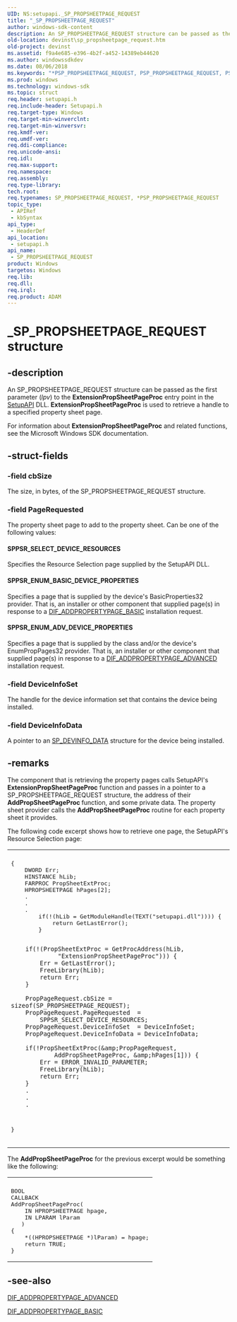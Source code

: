 ```yaml
---
UID: NS:setupapi._SP_PROPSHEETPAGE_REQUEST
title: "_SP_PROPSHEETPAGE_REQUEST"
author: windows-sdk-content
description: An SP_PROPSHEETPAGE_REQUEST structure can be passed as the first parameter (lpv) to the ExtensionPropSheetPageProc entry point in the SetupAPI DLL.
old-location: devinst\sp_propsheetpage_request.htm
old-project: devinst
ms.assetid: f9a4e685-e396-4b2f-a452-14389eb44620
ms.author: windowssdkdev
ms.date: 08/06/2018
ms.keywords: "*PSP_PROPSHEETPAGE_REQUEST, PSP_PROPSHEETPAGE_REQUEST, PSP_PROPSHEETPAGE_REQUEST structure pointer [Device and Driver Installation], SP_PROPSHEETPAGE_REQUEST, SP_PROPSHEETPAGE_REQUEST structure [Device and Driver Installation], _SP_PROPSHEETPAGE_REQUEST, devinst.sp_propsheetpage_request, di-struct_03c50681-4081-4ae3-88ba-32a10e937207.xml, setupapi/PSP_PROPSHEETPAGE_REQUEST, setupapi/SP_PROPSHEETPAGE_REQUEST"
ms.prod: windows
ms.technology: windows-sdk
ms.topic: struct
req.header: setupapi.h
req.include-header: Setupapi.h
req.target-type: Windows
req.target-min-winverclnt: 
req.target-min-winversvr: 
req.kmdf-ver: 
req.umdf-ver: 
req.ddi-compliance: 
req.unicode-ansi: 
req.idl: 
req.max-support: 
req.namespace: 
req.assembly: 
req.type-library: 
tech.root: 
req.typenames: SP_PROPSHEETPAGE_REQUEST, *PSP_PROPSHEETPAGE_REQUEST
topic_type:
 - APIRef
 - kbSyntax
api_type:
 - HeaderDef
api_location:
 - setupapi.h
api_name:
 - SP_PROPSHEETPAGE_REQUEST
product: Windows
targetos: Windows
req.lib: 
req.dll: 
req.irql: 
req.product: ADAM
---
```


# _SP_PROPSHEETPAGE_REQUEST structure


## -description


An SP_PROPSHEETPAGE_REQUEST structure can be passed as the first parameter (<i>lpv</i>) to the <b>ExtensionPropSheetPageProc</b> entry point in the <a href="devinst.setupapi">SetupAPI</a> DLL. <b>ExtensionPropSheetPageProc</b> is used to retrieve a handle to a specified property sheet page.

For information about <b>ExtensionPropSheetPageProc</b> and related functions, see the Microsoft Windows SDK documentation.


## -struct-fields




### -field cbSize

The size, in bytes, of the SP_PROPSHEETPAGE_REQUEST structure. 


### -field PageRequested

The property sheet page to add to the property sheet. Can be one of the following values:





#### SPPSR_SELECT_DEVICE_RESOURCES

Specifies the Resource Selection page supplied by the SetupAPI DLL. 



#### SPPSR_ENUM_BASIC_DEVICE_PROPERTIES

Specifies a page that is supplied by the device's BasicProperties32 provider. That is, an installer or other component that supplied page(s) in response to a <a href="https://msdn.microsoft.com/library/windows/hardware/ff543659">DIF_ADDPROPERTYPAGE_BASIC</a> installation request. 



#### SPPSR_ENUM_ADV_DEVICE_PROPERTIES

Specifies a page that is supplied by the class and/or the device's EnumPropPages32 provider. That is, an installer or other component that supplied page(s) in response to a <a href="https://msdn.microsoft.com/library/windows/hardware/ff543656">DIF_ADDPROPERTYPAGE_ADVANCED</a> installation request.


### -field DeviceInfoSet

The handle for the device information set that contains the device being installed.


### -field DeviceInfoData

A pointer to an <a href="https://msdn.microsoft.com/library/windows/hardware/ff552344">SP_DEVINFO_DATA</a> structure for the device being installed.


## -remarks



The component that is retrieving the property pages calls SetupAPI's <b>ExtensionPropSheetPageProc</b> function and passes in a pointer to a SP_PROPSHEETPAGE_REQUEST structure, the address of their  <b>AddPropSheetPageProc </b>function, and some private data. The property sheet provider calls the <b>AddPropSheetPageProc</b> routine for each property sheet it provides. 

The following code excerpt shows how to retrieve one page, the SetupAPI's Resource Selection page:

<div class="code"><span codelanguage=""><table>
<tr>
<th></th>
</tr>
<tr>
<td>
<pre>{
    DWORD Err;
    HINSTANCE hLib;
    FARPROC PropSheetExtProc;
    HPROPSHEETPAGE hPages[2];
    .
    .
    .
        if(!(hLib = GetModuleHandle(TEXT("setupapi.dll")))) {
            return GetLastError();
        }

        if(!(PropSheetExtProc = GetProcAddress(hLib,
                 "ExtensionPropSheetPageProc"))) {
            Err = GetLastError();
            FreeLibrary(hLib);
            return Err;
        }

        PropPageRequest.cbSize = sizeof(SP_PROPSHEETPAGE_REQUEST);
        PropPageRequest.PageRequested  = 
            SPPSR_SELECT_DEVICE_RESOURCES;
        PropPageRequest.DeviceInfoSet  = DeviceInfoSet;
        PropPageRequest.DeviceInfoData = DeviceInfoData;

        if(!PropSheetExtProc(&amp;PropPageRequest, 
                AddPropSheetPageProc, &amp;hPages[1])) {
            Err = ERROR_INVALID_PARAMETER;
            FreeLibrary(hLib);
            return Err;
        }
        .
        .
        .
}</pre>
</td>
</tr>
</table></span></div>
The <b>AddPropSheetPageProc</b> for the previous excerpt would be something like the following:

<div class="code"><span codelanguage=""><table>
<tr>
<th></th>
</tr>
<tr>
<td>
<pre>BOOL
CALLBACK
AddPropSheetPageProc(
    IN HPROPSHEETPAGE hpage,
    IN LPARAM lParam
   )
{
    *((HPROPSHEETPAGE *)lParam) = hpage;
    return TRUE;
}</pre>
</td>
</tr>
</table></span></div>



## -see-also




<a href="https://msdn.microsoft.com/library/windows/hardware/ff543656">DIF_ADDPROPERTYPAGE_ADVANCED</a>



<a href="https://msdn.microsoft.com/library/windows/hardware/ff543659">DIF_ADDPROPERTYPAGE_BASIC</a>
 

 

